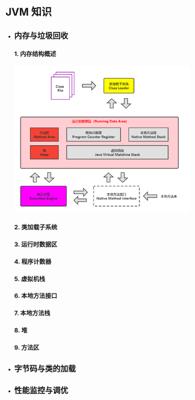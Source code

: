 # JVM 知识

- ## 内存与垃圾回收

  ### 1. 内存结构概述

  ### ![内存结构简图](../jvm/image/内存结构简图.png)

  ### 2. 类加载子系统
  ### 3. 运行时数据区
  ### 4. 程序计数器
  ### 5. 虚拟机栈
  ### 6. 本地方法接口
  ### 7. 本地方法栈
  ### 8. 堆
  ### 9. 方法区

- ## 字节码与类的加载

  

- ## 性能监控与调优


